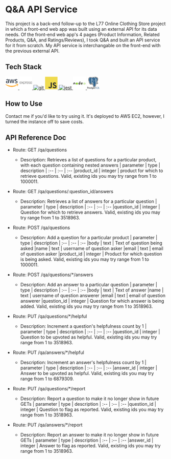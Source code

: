 # Q&A API Service
This project is a back-end follow-up to the L77 Online Clothing Store project in which a front-end web app was built using an external API for its data needs. Of the front-end web app's 4 pages (Product Information, Related Products, Q&A, and Ratings/Reviews), I took Q&A and built an API service for it from scratch. My API service is interchangable on the front-end with the previous external API.

## Tech Stack
<p align="left"> <a href="https://aws.amazon.com" target="_blank" rel="noreferrer"> <img src="https://raw.githubusercontent.com/devicons/devicon/master/icons/amazonwebservices/amazonwebservices-original-wordmark.svg" alt="aws" width="40" height="40"/> </a> <a href="https://expressjs.com" target="_blank" rel="noreferrer"> <img src="https://raw.githubusercontent.com/devicons/devicon/master/icons/express/express-original-wordmark.svg" alt="express" width="40" height="40"/> </a> <a href="https://git-scm.com/" target="_blank" rel="noreferrer"> <img src="https://www.vectorlogo.zone/logos/git-scm/git-scm-icon.svg" alt="git" width="40" height="40"/> </a> <a href="https://developer.mozilla.org/en-US/docs/Web/JavaScript" target="_blank" rel="noreferrer"> <img src="https://raw.githubusercontent.com/devicons/devicon/master/icons/javascript/javascript-original.svg" alt="javascript" width="40" height="40"/> </a> <a href="https://jestjs.io" target="_blank" rel="noreferrer"> <img src="https://www.vectorlogo.zone/logos/jestjsio/jestjsio-icon.svg" alt="jest" width="40" height="40"/> </a> <a href="https://nodejs.org" target="_blank" rel="noreferrer"> <img src="https://raw.githubusercontent.com/devicons/devicon/master/icons/nodejs/nodejs-original-wordmark.svg" alt="nodejs" width="40" height="40"/> </a> <a href="https://www.postgresql.org" target="_blank" rel="noreferrer"> <img src="https://raw.githubusercontent.com/devicons/devicon/master/icons/postgresql/postgresql-original-wordmark.svg" alt="postgresql" width="40" height="40"/> </a> </p>

## How to Use
Contact me if you'd like to try using it. It's deployed to AWS EC2, however, I turned the instance off to save costs. 

## API Reference Doc
* Route: GET /qa/questions
  * Description: Retrieves a list of questions for a particular product, with each question containing nested answers
    | parameter | type | description
    | :--       | :--  | :--
    |product_id | integer | product for which to retrieve questions. Valid, existing ids you may try range from 1 to 1000011.
   
* Route: GET /qa/questions/:question_id/answers
  * Description: Retrieves a list of answers for a particular question
    | parameter | type | description
    | :--       | :--  | :--
    |question_id | integer | Question for which to retrieve answers. Valid, existing ids you may try range from 1 to 3518963.

* Route: POST /qa/questions
  * Description: Add a question for a particular product
    | parameter | type | description
    | :--       | :--  | :--
    |body | text | Text of question being asked
    |name | text | username of question asker
    |email | text | email of question asker
    |product_id | integer | Product for which question is being asked. Valid, existing ids you may try range from 1 to 1000011.

* Route: POST /qa/questions/*/answers
  * Description: Add an answer to a particular question
    | parameter | type | description
    | :--       | :--  | :--
    |body | text | Text of answer
    |name | text | username of question answerer
    |email | text | email of question answerer
    |question_id | integer | Question for which answer is being added. Valid, existing ids you may try range from 1 to 3518963.

* Route: PUT /qa/questions/*/helpful
  * Description: Increment a question's helpfulness count by 1
    | parameter | type | description
    | :--       | :--  | :--
    |question_id | integer | Question to be upvoted as helpful. Valid, existing ids you may try range from 1 to 3518963.

* Route: PUT /qa/answers/*/helpful
  * Description: Increment an answer's helpfulness count by 1
    | parameter | type | description
    | :--       | :--  | :--
    |answer_id | integer | Answer to be upvoted as helpful. Valid, existing ids you may try range from 1 to 6879309.
  
* Route: PUT /qa/questions/*/report
  * Description: Report a question to make it no longer show in future GETs
    | parameter | type | description
    | :--       | :--  | :--
    |question_id | integer | Question to flag as reported. Valid, existing ids you may try range from 1 to 3518963.
  
* Route: PUT /qa/answers/*/report
  * Description: Report an answer to make it no longer show in future GETs
    | parameter | type | description
    | :--       | :--  | :--
    |answer_id | integer | Answer to flag as reported. Valid, existing ids you may try range from 1 to 3518963.
